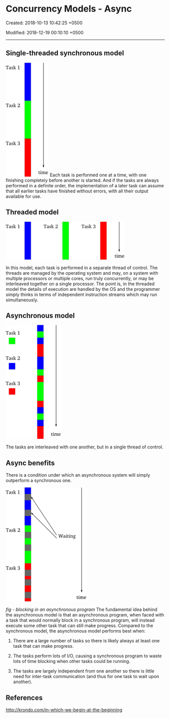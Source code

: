 # Concurrency Models - Async

Created: 2018-10-13 10:42:25 +0500

Modified: 2018-12-19 00:10:10 +0500

---

## Single-threaded synchronous model

![image](media/Concurrency-Models---Async-image1.png)
Each task is performed one at a time, with one finishing completely before another is started. And if the tasks are always performed in a definite order, the implementation of a later task can assume that all earlier tasks have finished without errors, with all their output available for use.

## Threaded model

![image](media/Concurrency-Models---Async-image2.png)

In this model, each task is performed in a separate thread of control. The threads are managed by the operating system and may, on a system with multiple processors or multiple cores, run truly concurrently, or may be interleaved together on a single processor. The point is, in the threaded model the details of execution are handled by the OS and the programmer simply thinks in terms of independent instruction streams which may run simultaneously.

## Asynchronous model

![image](media/Concurrency-Models---Async-image3.png)

The tasks are interleaved with one another, but in a single thread of control.

## Async benefits

There is a condition under which an asynchronous system will simply outperform a synchronous one.

![image](media/Concurrency-Models---Async-image4.png)

*fig - blocking in an asynchronous program*
The fundamental idea behind the asynchronous model is that an asynchronous program, when faced with a task that would normally block in a synchronous program, will instead execute some other task that can still make progress.
Compared to the synchronous model, the asynchronous model performs best when:

1. There are a large number of tasks so there is likely always at least one task that can make progress.

2. The tasks perform lots of I/O, causing a synchronous program to waste lots of time blocking when other tasks could be running.

3. The tasks are largely independent from one another so there is little need for inter-task communication (and thus for one task to wait upon another).

## References

<http://krondo.com/in-which-we-begin-at-the-beginning>
